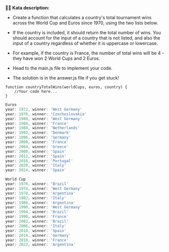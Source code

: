 🥷🏻 **Kata description:** 

- Create a function that calculates a country's total tournament wins across the World Cup and Euros since 1970, using the two lists below.
- If the country is included, it should return the total number of wins. You should account for the input of a country that is not listed, and also the input of a country regardless of whether it is uppercase or lowercase.

- For example, if the country is France, the number of total wins will be 4 - they have won 2 World Cups and 2 Euros.

- Head to the main.js file to implement your code.

- The solution is in the answer.js file if you get stuck!

```
function countryTotalWins(worldCups, euros, country) {
    //Your code here...
}
```

```jsx
Euros
year: 1972, winner: 'West Germany'
year: 1976, winner: 'Czechoslovakia'
year: 1980, winner: 'West Germany'
year: 1984, winner: 'France'
year: 1988, winner: 'Netherlands'
year: 1992, winner: 'Denmark'
year: 1996, winner: 'Germany'
year: 2000, winner: 'France'
year: 2004, winner: 'Greece'
year: 2008, winner: 'Spain'
year: 2012, winner: 'Spain'
year: 2016, winner: 'Portugal'
year: 2020, winner: 'Italy'
year: 2024, winner: 'Spain'

World Cup
year: 1970, winner: 'Brazil'
year: 1974, winner: 'West Germany'
year: 1978, winner: 'Argentina'
year: 1982, winner: 'Italy'
year: 1986, winner: 'Argentina'
year: 1990, winner: 'West Germany'
year: 1994, winner: 'Brazil'
year: 1998, winner: 'France'
year: 2002, winner: 'Brazil'
year: 2006, winner: 'Italy'
year: 2010, winner: 'Spain'
year: 2014, winner: 'Germany'
year: 2018, winner: 'France'
year: 2022, winner: 'Argentina' 
```
